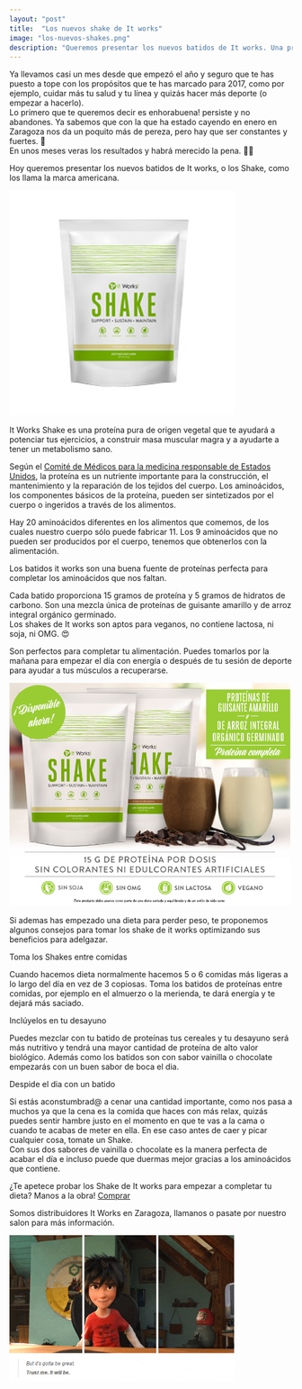 ```yaml
---
layout: "post"
title:  "Los nuevos shake de It works"
image: "los-nuevos-shakes.png"
description: "Queremos presentar los nuevos batidos de It works. Una proteína pura de origen vegetal que te ayudará a potenciar tus ejercicios, a construir masa muscular magra y a ayudarte a tener un metabolismo sano."
---
```


<article class="container mod-row">
 <div class="container-item-text-left">
  <p>
    Ya llevamos casi un mes desde que empezó el año y seguro que te has puesto a tope con los propósitos que te has marcado para 2017, como por ejemplo,  cuidar más tu salud y tu línea y quizás hacer más deporte (o empezar a hacerlo).<br>
    Lo primero que te queremos decir es enhorabuena! persiste y no abandones. Ya sabemos que con la que ha estado cayendo en enero en Zaragoza nos da un poquito más de pereza, pero hay que ser constantes y fuertes. 💪 <br>En unos meses veras los resultados y habrá merecido la pena. 👩‍🚀
  </p>
  <p>
    Hoy queremos presentar los nuevos batidos de It works, o los Shake, como los llama la marca americana.
  </p>
 </div>
 <div>
     <img src="img/shake.jpg" width="400" height="auto" alt="Productos It works peluquería Escándalo Zaragoza">
  </div>
  <p>
    It Works Shake es una proteína pura de origen vegetal que te ayudará a potenciar tus ejercicios, a construir masa muscular magra y a ayudarte a tener un metabolismo sano.
  </p>
  <p>
    Según el <a class="link"href="http://www.pcrm.org/health/diets/vegdiets/how-can-i-get-enough-protein-the-protein-myth">Comité de Médicos para la medicina responsable de Estados Unidos</a>, la proteína es un nutriente importante para la construcción, el mantenimiento y la reparación de los tejidos del cuerpo. Los aminoácidos, los componentes básicos de la proteína, pueden ser sintetizados por el cuerpo o ingeridos a través de los alimentos.
  </p>
  <p>
    Hay 20 aminoácidos diferentes en los alimentos que comemos, de los cuales nuestro cuerpo sólo puede fabricar 11. Los 9 aminoácidos que no pueden ser producidos por el cuerpo, tenemos que obtenerlos con la alimentación.
  </p>
  <p>
    Los batidos it works son una buena fuente de proteínas perfecta para completar los aminoácidos que nos faltan.
  </p>
  <p>
    Cada batido proporciona 15 gramos de proteína y 5 gramos de hidratos de carbono. Son una mezcla única de proteínas de guisante amarillo y de arroz integral orgánico germinado.<br>
    Los shakes de It works son aptos para veganos, no contiene lactosa, ni soja, ni OMG. 😍
  </p>
  <p>
    Son perfectos para completar tu alimentación. Puedes tomarlos por la mañana para empezar el día con energía o después de tu sesión de deporte para ayudar a tus músculos a recuperarse.
  </p>
  <div>
      <img src="img/shake-promesa-peluqueria-escandalo.png" width="500" height="auto" alt="tendencias 2017 peluquería Escándalo Zaragoza">
   </div>
  <p>
    Si ademas has empezado una dieta para perder peso, te proponemos algunos consejos para tomar los shake de it works optimizando sus beneficios para adelgazar.
  </p>
  <p>
    Toma los Shakes entre comidas
  </p>
  <p>
    Cuando hacemos dieta normalmente hacemos 5 o 6 comidas más ligeras a lo largo del día en vez de 3 copiosas. Toma los batidos de proteínas entre comidas, por ejemplo en el almuerzo o la merienda, te dará energía y te dejará más saciado.
  </p>
  <p>
    Inclúyelos en tu desayuno
  </p>
  <p>
    Puedes mezclar con tu batido de proteínas tus cereales y tu desayuno será más nutritivo y  tendrá una mayor cantidad de proteína de alto valor biológico. Además como los batidos son con sabor vainilla o chocolate empezarás con un buen sabor de boca el dia.
  </p>
  <p>
    Despide el dia con un batido
  </p>
  <p>
    Si estás aconstumbrad@ a cenar una cantidad importante, como nos pasa a muchos ya que la cena es la comida que haces con más relax, quizás puedes sentir hambre justo en el momento en que te vas a la cama o cuando te acabas de meter en ella. En ese caso antes de caer y picar cualquier cosa, tomate un Shake. <br>
    Con sus dos sabores de vainilla o chocolate es la manera perfecta de acabar el día e incluso puede que duermas mejor gracias a los aminoácidos que contiene.
    </p>
    <p>
    ¿Te apetece probar los Shake de It works para empezar a completar tu dieta? Manos a la obra!  <a class="button" href="http://escandalo.itworks.com/">Comprar</a>
    </p>
    <p>
     Somos distribuidores It Works en Zaragoza, llamanos o pasate por nuestro salon para más información.
    </p>
   <div>
      <img src="img/big-hero.gif" width="400" height="auto" alt="It works peluquería Escándalo Zaragoza">
   </div>
